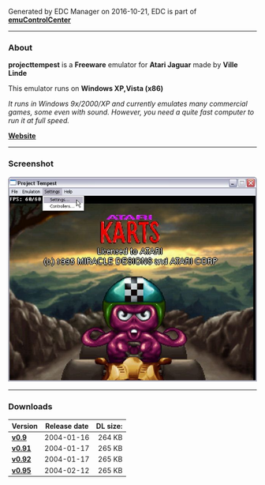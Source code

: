 Generated by EDC Manager on 2016-10-21, EDC is part of [**emuControlCenter**](https://github.com/PhoenixInteractiveNL/emuControlCenter/wiki)
***
### About
**projecttempest** is a **Freeware** emulator for **Atari Jaguar** made by **Ville Linde**

This emulator runs on **Windows XP,Vista (x86)**

_It runs in Windows 9x/2000/XP and currently emulates many commercial games, some even with sound. However, you need a quite fast computer to run it at full speed._

[**Website**](http://pt.emuunlim.com/)
***
### Screenshot
![](https://raw.githubusercontent.com/PhoenixInteractiveNL/edc-masterhook/master/downloadhooks/projecttempest/projecttempest_screen.jpg)
***
### Downloads
| Version | Release date  | DL size:   |
|:--------|:-------------:|-----------:|
| [**v0.9**](https://github.com/PhoenixInteractiveNL/edc-repo0001/raw/master/snes9x/0.9.7z) | 2004-01-16 | 264 KB |
| [**v0.91**](https://github.com/PhoenixInteractiveNL/edc-repo0001/raw/master/snes9x/0.91.7z) | 2004-01-17 | 265 KB |
| [**v0.92**](https://github.com/PhoenixInteractiveNL/edc-repo0001/raw/master/snes9x/0.92.7z) | 2004-01-17 | 265 KB |
| [**v0.95**](https://github.com/PhoenixInteractiveNL/edc-repo0001/raw/master/snes9x/0.95.7z) | 2004-02-12 | 265 KB |
